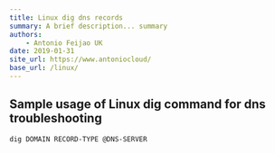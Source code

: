 ```yaml
---
title: Linux dig dns records
summary: A brief description... summary
authors:
    - Antonio Feijao UK
date: 2019-01-31
site_url: https://www.antoniocloud/
base_url: /linux/
---
```


## Sample usage of Linux dig command for dns troubleshooting

`dig DOMAIN RECORD-TYPE @DNS-SERVER`
